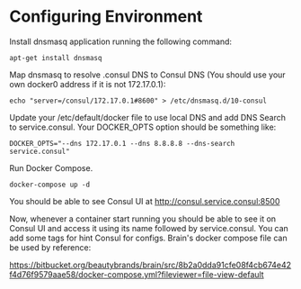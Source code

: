 # Configuring Environment

Install dnsmasq application running the following command:

```apt-get install dnsmasq```

Map dnsmasq to resolve .consul DNS to Consul DNS (You should use your own docker0 address if it is not 172.17.0.1):

```echo "server=/consul/172.17.0.1#8600" > /etc/dnsmasq.d/10-consul```

Update your /etc/default/docker file to use local DNS and add DNS Search to service.consul. Your DOCKER_OPTS option should be something like:

```DOCKER_OPTS="--dns 172.17.0.1 --dns 8.8.8.8 --dns-search service.consul"```

Run Docker Compose. 

```docker-compose up -d```

You should be able to see Consul UI at http://consul.service.consul:8500 

Now, whenever a container start running you should be able to see it on Consul UI and access it using its name followed by service.consul. You can
add some tags for hint Consul for configs. Brain's docker compose file can be used by reference:

https://bitbucket.org/beautybrands/brain/src/8b2a0dda91cfe08f4cb674e42f4d76f9579aae58/docker-compose.yml?fileviewer=file-view-default

